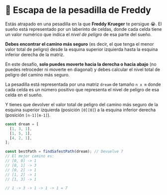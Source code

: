 # 🛌 Escapa de la pesadilla de Freddy

Estás atrapado en una pesadilla en la que **Freddy Krueger** te persigue 😭. El sueño está representado por un laberinto de celdas, donde cada celda tiene un valor numérico que indica el _nivel de peligro_ de esa parte del sueño.

**Debes encontrar el camino más seguro** (es decir, el que tenga el menor valor total de peligro) desde la esquina superior izquierda hasta la esquina inferior derecha de la matriz.

En este desafío, **solo puedes moverte hacia la derecha o hacia abajo** (no puedes retroceder ni moverte en diagonal) y debes calcular el nivel total de peligro del camino más seguro.

La pesadilla está representada por una matriz `dream` de tamaño `n x m` donde cada celda es un número positivo que representa el nivel de peligro de esa celda en el sueño.

Y tienes que devolver el valor total de peligro del camino más seguro de la esquina superior izquierda (posición `[0][0]`) a la esquina inferior derecha (posición `[n-1][m-1]`).

```javascript
const dream = [
  [1, 3, 1],
  [1, 5, 1],
  [4, 2, 1],
];

const bestPath = findSafestPath(dream); // Devuelve 7
// El mejor camino es:
// [0, 0] -> 1
// [0, 1] -> 3
// [0, 2] -> 1
// [1, 2] -> 1
// [1, 3] -> 1

// 1 -> 3 -> 1 -> 1 -> 1 = 7
```
